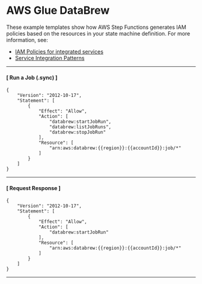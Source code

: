 # AWS Glue DataBrew<a name="databrew-iam"></a>

These example templates show how AWS Step Functions generates IAM policies based on the resources in your state machine definition\. For more information, see:
+ [IAM Policies for integrated services](service-integration-iam-templates.md)
+ [Service Integration Patterns](connect-to-resource.md)

------
#### [ Run a Job \(\.sync\) ]

```
{
    "Version": "2012-10-17",
    "Statement": [
        {
            "Effect": "Allow",
            "Action": [
                "databrew:startJobRun",
                "databrew:listJobRuns",
                "databrew:stopJobRun"
            ],
            "Resource": [
                "arn:aws:databrew:{{region}}:{{accountId}}:job/*"
            ]
        }
    ]
}
```

------
#### [ Request Response ]

```
{
    "Version": "2012-10-17",
    "Statement": [
        {
            "Effect": "Allow",
            "Action": [
                "databrew:startJobRun"
            ],
            "Resource": [
                "arn:aws:databrew:{{region}}:{{accountId}}:job/*"
            ]
        }
    ]
}
```

------
